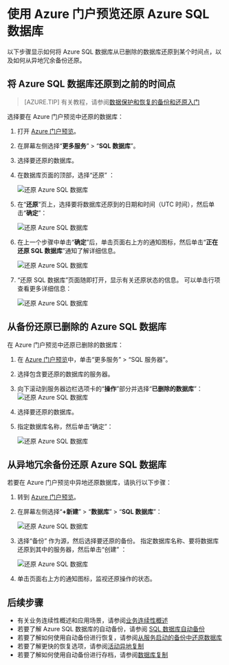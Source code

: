 <properties
    pageTitle="Azure 门户预览：还原 Azure SQL 数据库 | Azure"
    description="还原 Azure SQL 数据库（Azure 门户预览）。"
    services="sql-database"
    documentationcenter=""
    author="stevestein"
    manager="jhubbard"
    editor=""
    translationtype="Human Translation" />
<tags
    ms.assetid="33b0c9e6-1cd2-4fd9-9b0d-70ecf6e54821"
    ms.service="sql-database"
    ms.custom="business continuity"
    ms.devlang="NA"
    ms.date="10/12/2016"
    wacn.date="04/17/2017"
    ms.author="sstein"
    ms.workload="NA"
    ms.topic="article"
    ms.tgt_pltfrm="NA"
    ms.sourcegitcommit="7cc8d7b9c616d399509cd9dbdd155b0e9a7987a8"
    ms.openlocfilehash="97846c0e6b23bebc139010bee5cd4ea927f71f23"
    ms.lasthandoff="04/07/2017" />

# <a name="restore-an-azure-sql-database-using-the-azure-portal-preview"></a>使用 Azure 门户预览还原 Azure SQL 数据库

以下步骤显示如何将 Azure SQL 数据库从已删除的数据库还原到某个时间点，以及如何从异地冗余备份还原。

## <a name="restore-an-azure-sql-database-to-a-previous-point-in-time"></a>将 Azure SQL 数据库还原到之前的时间点 

> [AZURE.TIP]
> 有关教程，请参阅[数据保护和恢复的备份和还原入门](/documentation/articles/sql-database-get-started-backup-recovery-portal/)
>

选择要在 Azure 门户预览中还原的数据库：

1. 打开 [Azure 门户预览](https://portal.azure.cn)。
2. 在屏幕左侧选择“**更多服务**” > “**SQL 数据库**”。
3. 选择要还原的数据库。
4. 在数据库页面的顶部，选择“还原” ：
   
   ![还原 Azure SQL 数据库](./media/sql-database-point-in-time-restore-portal/restore.png)
5. 在“**还原**”页上，选择要将数据库还原到的日期和时间（UTC 时间），然后单击“**确定**”：
   
   ![还原 Azure SQL 数据库](./media/sql-database-point-in-time-restore-portal/restore-details.png)

6. 在上一个步骤中单击“**确定**”后，单击页面右上方的通知图标，然后单击“**正在还原 SQL 数据库**”通知了解详细信息。
   
    ![还原 Azure SQL 数据库](./media/sql-database-point-in-time-restore-portal/notification-icon.png)
7. “还原 SQL 数据库”页面随即打开，显示有关还原状态的信息。 可以单击行项查看更多详细信息：
   
    ![还原 Azure SQL 数据库](./media/sql-database-point-in-time-restore-portal/inprogress.png)


## <a name="restore-a-deleted-azure-sql-database-from-backups"></a>从备份还原已删除的 Azure SQL 数据库
在 Azure 门户预览中还原已删除的数据库：

1. 在 [Azure 门户预览](https://portal.azure.cn)中，单击“更多服务” > “SQL 服务器”。
2. 选择包含要还原的数据库的服务器。
3. 向下滚动到服务器边栏选项卡的“**操作**”部分并选择“**已删除的数据库**”：![还原 Azure SQL 数据库](./media/sql-database-restore-deleted-database-portal/restore-deleted-trashbin.png)
4. 选择要还原的数据库。
5. 指定数据库名称，然后单击“确定”： 
   
   ![还原 Azure SQL 数据库](./media/sql-database-restore-deleted-database-portal/restore-deleted.png)

## <a name="restore-an-azure-sql-database-from-a-geo-redundant-backup"></a>从异地冗余备份还原 Azure SQL 数据库

若要在 Azure 门户预览中异地还原数据库，请执行以下步骤：

1. 转到 [Azure 门户预览](https://portal.azure.cn)。
2. 在屏幕左侧选择“**+新建**” > “**数据库**” > “**SQL 数据库**”：
   
   ![还原 Azure SQL 数据库](./media/sql-database-geo-restore-portal/new-sql-database.png)
3. 选择“备份”  作为源，然后选择要还原的备份。 指定数据库名称、要将数据库还原到其中的服务器，然后单击“创建” ：
   
   ![还原 Azure SQL 数据库](./media/sql-database-geo-restore-portal/geo-restore.png)

4. 单击页面右上方的通知图标，监视还原操作的状态。

## <a name="next-steps"></a>后续步骤
* 有关业务连续性概述和应用场景，请参阅[业务连续性概述](/documentation/articles/sql-database-business-continuity/)
* 若要了解 Azure SQL 数据库的自动备份，请参阅 [SQL 数据库自动备份](/documentation/articles/sql-database-automated-backups/)
* 若要了解如何使用自动备份进行恢复，请参阅[从服务启动的备份中还原数据库](/documentation/articles/sql-database-recovery-using-backups/)
* 若要了解更快的恢复选项，请参阅[活动异地复制](/documentation/articles/sql-database-geo-replication-overview/)  
* 若要了解如何使用自动备份进行存档，请参阅[数据库复制](/documentation/articles/sql-database-copy/)